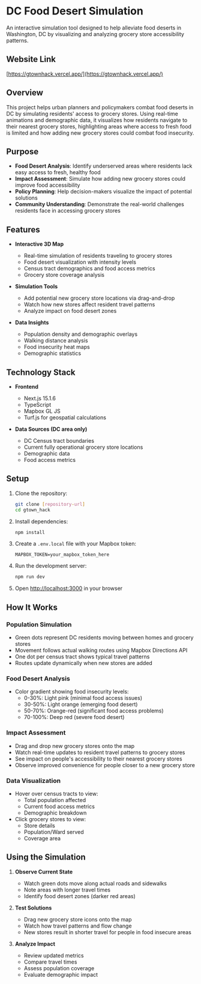 # DC Food Desert Simulation

An interactive simulation tool designed to help alleviate food deserts in Washington, DC by visualizing and analyzing grocery store accessibility patterns.

## Website Link
[https://gtownhack.vercel.app/](https://gtownhack.vercel.app/)


## Overview

This project helps urban planners and policymakers combat food deserts in DC by simulating residents' access to grocery stores. Using real-time animations and demographic data, it visualizes how residents navigate to their nearest grocery stores, highlighting areas where access to fresh food is limited and how adding new grocery stores could combat food insecurity.

## Purpose

- **Food Desert Analysis**: Identify underserved areas where residents lack easy access to fresh, healthy food
- **Impact Assessment**: Simulate how adding new grocery stores could improve food accessibility
- **Policy Planning**: Help decision-makers visualize the impact of potential solutions
- **Community Understanding**: Demonstrate the real-world challenges residents face in accessing grocery stores

## Features

- **Interactive 3D Map**

  - Real-time simulation of residents traveling to grocery stores
  - Food desert visualization with intensity levels
  - Census tract demographics and food access metrics
  - Grocery store coverage analysis

- **Simulation Tools**

  - Add potential new grocery store locations via drag-and-drop
  - Watch how new stores affect resident travel patterns
  - Analyze impact on food desert zones

- **Data Insights**
  - Population density and demographic overlays
  - Walking distance analysis
  - Food insecurity heat maps
  - Demographic statistics

## Technology Stack

- **Frontend**

  - Next.js 15.1.6
  - TypeScript
  - Mapbox GL JS
  - Turf.js for geospatial calculations

- **Data Sources (DC area only)**
  - DC Census tract boundaries
  - Current fully operational grocery store locations
  - Demographic data
  - Food access metrics

## Setup

1. Clone the repository:

   ```bash
   git clone [repository-url]
   cd gtown_hack
   ```

2. Install dependencies:

   ```bash
   npm install
   ```

3. Create a `.env.local` file with your Mapbox token:

   ```
   MAPBOX_TOKEN=your_mapbox_token_here
   ```

4. Run the development server:

   ```bash
   npm run dev
   ```

5. Open [http://localhost:3000](http://localhost:3000) in your browser

## How It Works

### Population Simulation

- Green dots represent DC residents moving between homes and grocery stores
- Movement follows actual walking routes using Mapbox Directions API
- One dot per census tract shows typical travel patterns
- Routes update dynamically when new stores are added

### Food Desert Analysis

- Color gradient showing food insecurity levels:
  - 0-30%: Light pink (minimal food access issues)
  - 30-50%: Light orange (emerging food desert)
  - 50-70%: Orange-red (significant food access problems)
  - 70-100%: Deep red (severe food desert)

### Impact Assessment

- Drag and drop new grocery stores onto the map
- Watch real-time updates to resident travel patterns to grocery stores
- See impact on people's accessibility to their nearest grocery stores
- Observe improved convenience for people closer to a new grocery store

### Data Visualization

- Hover over census tracts to view:
  - Total population affected
  - Current food access metrics
  - Demographic breakdown
- Click grocery stores to view:
  - Store details
  - Population/Ward served
  - Coverage area

## Using the Simulation

1. **Observe Current State**

   - Watch green dots move along actual roads and sidewalks
   - Note areas with longer travel times
   - Identify food desert zones (darker red areas)

2. **Test Solutions**

   - Drag new grocery store icons onto the map
   - Watch how travel patterns and flow change
   - New stores result in shorter travel for people in food insecure areas

3. **Analyze Impact**
   - Review updated metrics
   - Compare travel times
   - Assess population coverage
   - Evaluate demographic impact
